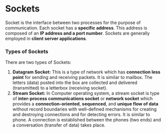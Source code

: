 # Sockets

Socket is the interface between two processes for the purpose of communication. Each socket has a **specific address**. This address is composed of an **IP address and a port number**. Sockets are generally employed in **client server applications**.

### **Types of Sockets**

There are two types of Sockets:

1. **Datagram Socket:** This is a type of network which has **connection less point** for sending and receiving packets. It is similar to mailbox. The letters (data) posted into the box are collected and delivered (transmitted) to a letterbox (receiving socket).
2. **Stream Socket:** In Computer operating system, a stream socket is type of **inter-process communications socket** or **network socket** which provides a **connection-oriented**, **sequenced**, and **unique flow of data** without record boundaries with well-defined mechanisms for creating and destroying connections and for detecting errors. It is similar to phone. A connection is established between the phones (two ends) and a conversation (transfer of data) takes place.
